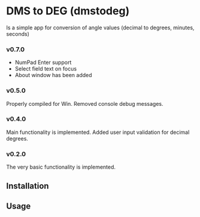 # DMS to DEG (dmstodeg)

Is a simple app for conversion of angle values (decimal to degrees, minutes,
seconds)

### v0.7.0
- NumPad Enter support
- Select field text on focus
- About window has been added

### v0.5.0
Properly compiled for Win. Removed console debug messages.

### v0.4.0
Main functionality is implemented. Added user input validation for decimal
degrees.

### v0.2.0
The very basic functionality is implemented.

## Installation

## Usage

